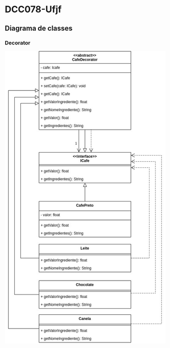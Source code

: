 # DCC078-Ufjf

## Diagrama de classes

### Decorator

<p align="center">
  <img src="./diagrama/Decorator.jpg" style="width: 600px" alt="Decorator">
</p>